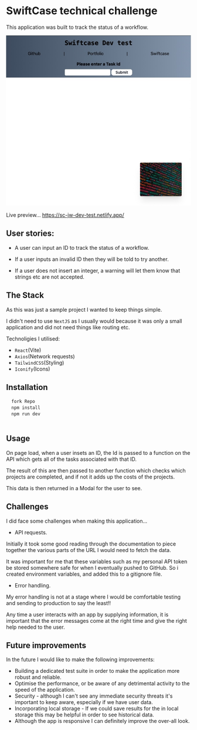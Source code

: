 
# SwiftCase technical challenge

This application was built to 
track the status of a workflow. 

![App Screenshot](https://github.com/johnnywalker-git/sc-dev-test/blob/main/readMe-images/app-screenshot.jpg?raw=true)

Live preview...
https://sc-jw-dev-test.netlify.app/










## User stories:

- A user can input an ID to track the status of a workflow.

- If a user inputs an invalid ID then they will be told to try another.

- If a user does not insert an integer, a warning will let them know that strings etc are not accepted.


## The Stack

As this was just a sample project I wanted to keep things simple. 

I didn't need to use `NextJS` as I usually would because it was only a small application and did not need things like routing etc.

Technoligies I utilised:
- `React`(Vite)
- `Axios`(Network requests)
- `TailwindCSS`(Styling)
- `Iconify`(Icons)




## Installation


```bash
  fork Repo
  npm install 
  npm run dev
  
```
    
## Usage

On page load, when a user insets an ID, the Id is passed to a function on the API which gets all of the tasks associated with that ID.

The result of this are then passed to another function which checks which projects are completed, and if not it adds up the costs of the projects.

This data is then returned in a Modal for the user to see.


## Challenges

I did face some challenges when making this application...

- API requests.

Initially it took some good reading through the documentation to piece together the various parts of the URL I would need to fetch the data.

It was important for me that these variables such as my personal API token be stored somewhere safe for when I eventually pushed to GitHub. So i created environment variables, and added this to a gitignore file.

- Error handling.

My error handling is not at a stage where I would be comfortable testing and sending to production to say the least!! 

Any time a user interacts with an app by supplying information, it is important that the error messages come at the right time and give the right help needed to the user.





## Future improvements

In the future I would like to make the following improvements:

- Building a dedicated test suite in order to make the application more robust and reliable.
- Optimise the performance, or be aware of any detrimental activity to the speed of the application.
- Security - although I can't see any immediate security threats it's important to keep aware, especially if we have user data.
- Incorporating local storage - If we could save results for the in local storage this may be helpful in order to see historical data.
- Although the app is responsive I can definitely improve the over-all look.